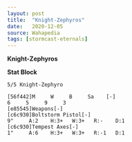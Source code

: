 ```yaml
---
layout: post
title:  "Knight-Zephyros"
date:   2020-12-05
source: Wahapedia
tags: [stormcast-eternals]
---
```


**Knight-Zephyros**

**Stat Block**
```
5/5 Knight-Zephyro
```

```
[56f442]M     W     B     Sa    [-]
6     5     9     3     
[e85545]Weapons[-]
[c6c930]Boltstorm Pistol[-]
9"     A:2    H:3+   W:3+   R:-    D:1   
[c6c930]Tempest Axes[-]
1"     A:6    H:3+   W:3+   R:-1   D:1   
```



